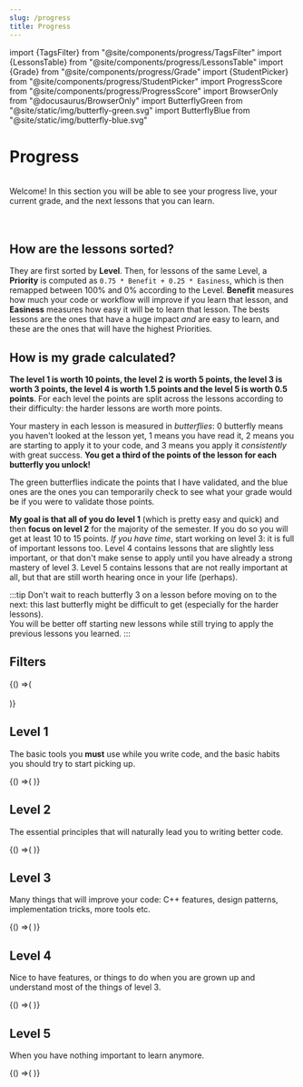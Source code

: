 ```yaml
---
slug: /progress
title: Progress
---
```

import {TagsFilter} from "@site/components/progress/TagsFilter"
import {LessonsTable} from "@site/components/progress/LessonsTable"
import {Grade} from "@site/components/progress/Grade"
import {StudentPicker} from "@site/components/progress/StudentPicker"
import ProgressScore from "@site/components/progress/ProgressScore"
import BrowserOnly from "@docusaurus/BrowserOnly"
import ButterflyGreen from "@site/static/img/butterfly-green.svg"
import ButterflyBlue from "@site/static/img/butterfly-blue.svg"

# Progress

<ButterflyGreen/> <ButterflyGreen/> <ButterflyGreen/><br/>
Welcome! In this section you will be able to see your progress live, your current grade, and the next lessons that you can learn.<br/>
<ButterflyBlue/> <ButterflyBlue/> <ButterflyBlue/><br/><br/>

## How are the lessons sorted?

They are first sorted by **Level**. Then, for lessons of the same Level, a **Priority** is computed as `0.75 * Benefit + 0.25 * Easiness`, which is then remapped between 100% and 0% according to the Level. **Benefit** measures how much your code or workflow will improve if you learn that lesson, and **Easiness** measures how easy it will be to learn that lesson. The bests lessons are the ones that have a huge impact *and* are easy to learn, and these are the ones that will have the highest Priorities.

## How is my grade calculated?

**The level 1 is worth 10 points, the level 2 is worth 5 points, the level 3 is worth 3 points, the level 4  is worth 1.5 points and the level 5 is worth 0.5 points**. For each level the points are split across the lessons according to their difficulty: the harder lessons are worth more points.

Your mastery in each lesson is measured in *butterflies*: 0 butterfly means you haven't looked at the lesson yet, 1 means you have read it, 2 means you are starting to apply it to your code, and 3 means you apply it *consistently* with great success. **You get a third of the points of the lesson for each butterfly you unlock!**

The <ButterflyGreen/> green butterflies <ButterflyGreen/> indicate the points that I have validated, and the <ButterflyBlue/> blue ones <ButterflyBlue/> are the ones you can temporarily check to see what your grade would be if you were to validate those points.

**My goal is that all of you do level 1** (which is pretty easy and quick) and then **focus on level 2** for the majority of the semester. If you do so you will get at least 10 to 15 points. *If you have time*, start working on level 3: it is full of important lessons too. Level 4 contains lessons that are slightly less important, or that don't make sense to apply until you have already a strong mastery of level 3. Level 5 contains lessons that are not really important at all, but that are still worth hearing once in your life (perhaps).

:::tip
Don't wait to reach butterfly 3 on a lesson before moving on to the next: this last butterfly might be difficult to get (especially for the harder lessons).<br/>
You will be better off starting new lessons while still trying to apply the previous lessons you learned.
:::

## Filters
<BrowserOnly>{() =>(<span>
    <StudentPicker/>
    <br/>
    <TagsFilter/>
    <Grade/>
    <br/>
</span>)}</BrowserOnly>

## Level 1

The basic tools you **must** use while you write code, and the basic habits you should try to start picking up.

<BrowserOnly>{() =>(<span>
    <ProgressScore level={1}/>
    <LessonsTable level={1}/>
</span>)}</BrowserOnly>

## Level 2

The essential principles that will naturally lead you to writing better code.

<BrowserOnly>{() =>(<span>
    <ProgressScore level={2}/>
    <LessonsTable level={2}/>
</span>)}</BrowserOnly>

## Level 3

Many things that will improve your code: C++ features, design patterns, implementation tricks, more tools etc.

<BrowserOnly>{() =>(<span>
    <ProgressScore level={3}/>
    <LessonsTable level={3}/>
</span>)}</BrowserOnly>

## Level 4

Nice to have features, or things to do when you are grown up and understand most of the things of level 3.

<BrowserOnly>{() =>(<span>
    <ProgressScore level={4}/>
    <LessonsTable level={4}/>
</span>)}</BrowserOnly>

## Level 5

When you have nothing important to learn anymore.

<BrowserOnly>{() =>(<span>
    <ProgressScore level={5}/>
    <LessonsTable level={5}/>
</span>)}</BrowserOnly>